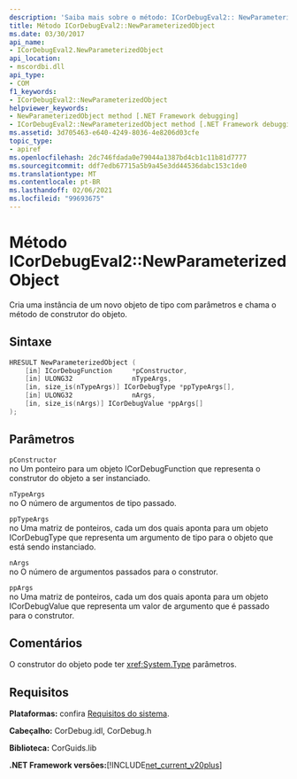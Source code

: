 ```yaml
---
description: 'Saiba mais sobre o método: ICorDebugEval2:: NewParameterizedObject'
title: Método ICorDebugEval2::NewParameterizedObject
ms.date: 03/30/2017
api_name:
- ICorDebugEval2.NewParameterizedObject
api_location:
- mscordbi.dll
api_type:
- COM
f1_keywords:
- ICorDebugEval2::NewParameterizedObject
helpviewer_keywords:
- NewParameterizedObject method [.NET Framework debugging]
- ICorDebugEval2::NewParameterizedObject method [.NET Framework debugging]
ms.assetid: 3d705463-e640-4249-8036-4e8206d03cfe
topic_type:
- apiref
ms.openlocfilehash: 2dc746fdada0e79044a1387bd4cb1c11b81d7777
ms.sourcegitcommit: ddf7edb67715a5b9a45e3dd44536dabc153c1de0
ms.translationtype: MT
ms.contentlocale: pt-BR
ms.lasthandoff: 02/06/2021
ms.locfileid: "99693675"
---
```

# <a name="icordebugeval2newparameterizedobject-method"></a>Método ICorDebugEval2::NewParameterizedObject

Cria uma instância de um novo objeto de tipo com parâmetros e chama o método de construtor do objeto.  
  
## <a name="syntax"></a>Sintaxe  
  
```cpp  
HRESULT NewParameterizedObject (  
    [in] ICorDebugFunction     *pConstructor,  
    [in] ULONG32               nTypeArgs,  
    [in, size_is(nTypeArgs)] ICorDebugType *ppTypeArgs[],  
    [in] ULONG32               nArgs,  
    [in, size_is(nArgs)] ICorDebugValue *ppArgs[]  
);  
```  
  
## <a name="parameters"></a>Parâmetros  

 `pConstructor`  
 no Um ponteiro para um objeto ICorDebugFunction que representa o construtor do objeto a ser instanciado.  
  
 `nTypeArgs`  
 no O número de argumentos de tipo passado.  
  
 `ppTypeArgs`  
 no Uma matriz de ponteiros, cada um dos quais aponta para um objeto ICorDebugType que representa um argumento de tipo para o objeto que está sendo instanciado.  
  
 `nArgs`  
 no O número de argumentos passados para o construtor.  
  
 `ppArgs`  
 no Uma matriz de ponteiros, cada um dos quais aponta para um objeto ICorDebugValue que representa um valor de argumento que é passado para o construtor.  
  
## <a name="remarks"></a>Comentários  

 O construtor do objeto pode ter <xref:System.Type> parâmetros.  
  
## <a name="requirements"></a>Requisitos  

 **Plataformas:** confira [Requisitos do sistema](../../get-started/system-requirements.md).  
  
 **Cabeçalho:** CorDebug.idl, CorDebug.h  
  
 **Biblioteca:** CorGuids.lib  
  
 **.NET Framework versões:**[!INCLUDE[net_current_v20plus](../../../../includes/net-current-v20plus-md.md)]
